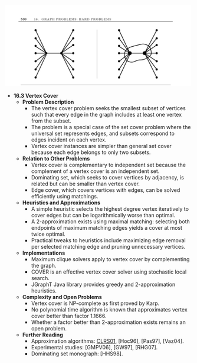 ![ADM-ch16-graphs-vertex-cover](ADM-ch16-graphs-vertex-cover.best.png)

- **16.3 Vertex Cover**
  - **Problem Description**
    - The vertex cover problem seeks the smallest subset of vertices such that every edge in the graph includes at least one vertex from the subset.
    - The problem is a special case of the set cover problem where the universal set represents edges, and subsets correspond to edges incident on each vertex.
    - Vertex cover instances are simpler than general set cover because each edge belongs to only two subsets.
  - **Relation to Other Problems**
    - Vertex cover is complementary to independent set because the complement of a vertex cover is an independent set.
    - Dominating set, which seeks to cover vertices by adjacency, is related but can be smaller than vertex cover.
    - Edge cover, which covers vertices with edges, can be solved efficiently using matchings.
  - **Heuristics and Approximations**
    - A simple heuristic selects the highest degree vertex iteratively to cover edges but can be logarithmically worse than optimal.
    - A 2-approximation exists using maximal matching: selecting both endpoints of maximum matching edges yields a cover at most twice optimal.
    - Practical tweaks to heuristics include maximizing edge removal per selected matching edge and pruning unnecessary vertices.
  - **Implementations**
    - Maximum clique solvers apply to vertex cover by complementing the graph.
    - COVER is an effective vertex cover solver using stochastic local search.
    - JGraphT Java library provides greedy and 2-approximation heuristics.
  - **Complexity and Open Problems**
    - Vertex cover is NP-complete as first proved by Karp.
    - No polynomial time algorithm is known that approximates vertex cover better than factor 1.1666.
    - Whether a factor better than 2-approximation exists remains an open problem.
  - **Further Reading**
    - Approximation algorithms: [CLRS01](https://en.wikipedia.org/wiki/Introduction_to_Algorithms), [Hoc96], [Pas97], [Vaz04].
    - Experimental studies: [GMPV06], [GW97], [RHG07].
    - Dominating set monograph: [HHS98].
